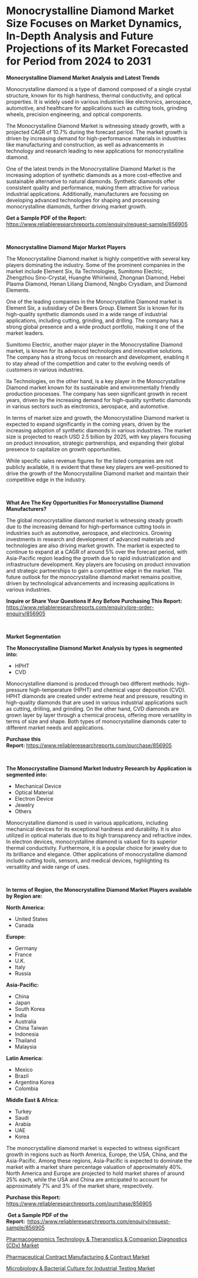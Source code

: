 <p><h1>Monocrystalline Diamond Market Size Focuses on Market Dynamics, In-Depth Analysis and Future Projections of its Market Forecasted for Period from 2024 to 2031</h1></p><p><strong>Monocrystalline Diamond Market Analysis and Latest Trends</strong></p>
<p><p>Monocrystalline diamond is a type of diamond composed of a single crystal structure, known for its high hardness, thermal conductivity, and optical properties. It is widely used in various industries like electronics, aerospace, automotive, and healthcare for applications such as cutting tools, grinding wheels, precision engineering, and optical components.</p><p>The Monocrystalline Diamond Market is witnessing steady growth, with a projected CAGR of 10.7% during the forecast period. The market growth is driven by increasing demand for high-performance materials in industries like manufacturing and construction, as well as advancements in technology and research leading to new applications for monocrystalline diamond.</p><p>One of the latest trends in the Monocrystalline Diamond Market is the increasing adoption of synthetic diamonds as a more cost-effective and sustainable alternative to natural diamonds. Synthetic diamonds offer consistent quality and performance, making them attractive for various industrial applications. Additionally, manufacturers are focusing on developing advanced technologies for shaping and processing monocrystalline diamonds, further driving market growth.</p></p>
<p><strong>Get a Sample PDF of the Report:&nbsp;</strong> <a href="https://www.reliableresearchreports.com/enquiry/request-sample/856905">https://www.reliableresearchreports.com/enquiry/request-sample/856905</a></p>
<p>&nbsp;</p>
<p><strong>Monocrystalline Diamond Major Market Players</strong></p>
<p><p>The Monocrystalline Diamond market is highly competitive with several key players dominating the industry. Some of the prominent companies in the market include Element Six, IIa Technologies, Sumitomo Electric, Zhengzhou Sino-Crystal, Huanghe Whirlwind, Zhongnan Diamond, Hebei Plasma Diamond, Henan Liliang Diamond, Ningbo Crysdiam, and Diamond Elements.</p><p>One of the leading companies in the Monocrystalline Diamond market is Element Six, a subsidiary of De Beers Group. Element Six is known for its high-quality synthetic diamonds used in a wide range of industrial applications, including cutting, grinding, and drilling. The company has a strong global presence and a wide product portfolio, making it one of the market leaders.</p><p>Sumitomo Electric, another major player in the Monocrystalline Diamond market, is known for its advanced technologies and innovative solutions. The company has a strong focus on research and development, enabling it to stay ahead of the competition and cater to the evolving needs of customers in various industries.</p><p>IIa Technologies, on the other hand, is a key player in the Monocrystalline Diamond market known for its sustainable and environmentally friendly production processes. The company has seen significant growth in recent years, driven by the increasing demand for high-quality synthetic diamonds in various sectors such as electronics, aerospace, and automotive.</p><p>In terms of market size and growth, the Monocrystalline Diamond market is expected to expand significantly in the coming years, driven by the increasing adoption of synthetic diamonds in various industries. The market size is projected to reach USD 2.5 billion by 2025, with key players focusing on product innovation, strategic partnerships, and expanding their global presence to capitalize on growth opportunities.</p><p>While specific sales revenue figures for the listed companies are not publicly available, it is evident that these key players are well-positioned to drive the growth of the Monocrystalline Diamond market and maintain their competitive edge in the industry.</p></p>
<p>&nbsp;</p>
<p><strong>What Are The Key Opportunities For Monocrystalline Diamond Manufacturers?</strong></p>
<p><p>The global monocrystalline diamond market is witnessing steady growth due to the increasing demand for high-performance cutting tools in industries such as automotive, aerospace, and electronics. Growing investments in research and development of advanced materials and technologies are also driving market growth. The market is expected to continue to expand at a CAGR of around 5% over the forecast period, with Asia-Pacific region leading the growth due to rapid industrialization and infrastructure development. Key players are focusing on product innovation and strategic partnerships to gain a competitive edge in the market. The future outlook for the monocrystalline diamond market remains positive, driven by technological advancements and increasing applications in various industries.</p></p>
<p><strong>Inquire or Share Your Questions If Any Before Purchasing This Report:</strong> <a href="https://www.reliableresearchreports.com/enquiry/pre-order-enquiry/856905">https://www.reliableresearchreports.com/enquiry/pre-order-enquiry/856905</a></p>
<p>&nbsp;</p>
<p><strong>Market Segmentation</strong></p>
<p><strong>The Monocrystalline Diamond Market Analysis by types is segmented into:</strong></p>
<p><ul><li>HPHT</li><li>CVD</li></ul></p>
<p><p>Monocrystalline diamond is produced through two different methods: high-pressure high-temperature (HPHT) and chemical vapor deposition (CVD). HPHT diamonds are created under extreme heat and pressure, resulting in high-quality diamonds that are used in various industrial applications such as cutting, drilling, and grinding. On the other hand, CVD diamonds are grown layer by layer through a chemical process, offering more versatility in terms of size and shape. Both types of monocrystalline diamonds cater to different market needs and applications.</p></p>
<p><strong>Purchase this Report:&nbsp;</strong><a href="https://www.reliableresearchreports.com/purchase/856905">https://www.reliableresearchreports.com/purchase/856905</a></p>
<p>&nbsp;</p>
<p><strong>The Monocrystalline Diamond Market Industry Research by Application is segmented into:</strong></p>
<p><ul><li>Mechanical Device</li><li>Optical Material</li><li>Electron Device</li><li>Jewelry</li><li>Others</li></ul></p>
<p><p>Monocrystalline diamond is used in various applications, including mechanical devices for its exceptional hardness and durability. It is also utilized in optical materials due to its high transparency and refractive index. In electron devices, monocrystalline diamond is valued for its superior thermal conductivity. Furthermore, it is a popular choice for jewelry due to its brilliance and elegance. Other applications of monocrystalline diamond include cutting tools, sensors, and medical devices, highlighting its versatility and wide range of uses.</p></p>
<p>&nbsp;</p>
<p><strong>In terms of Region, the Monocrystalline Diamond Market Players available by Region are:</strong></p>
<p>
    <p> <strong> North America: </strong>
        <ul>
            <li>United States</li>
            <li>Canada</li>
        </ul>
        </p> 
    <p> <strong> Europe: </strong>
        <ul>
            <li>Germany</li>
            <li>France</li>
            <li>U.K.</li>
            <li>Italy</li>
            <li>Russia</li>
        </ul>
        </p> 
    <p> <strong> Asia-Pacific: </strong>
        <ul>
            <li>China</li>
            <li>Japan</li>
            <li>South Korea</li>
            <li>India</li>
            <li>Australia</li>
            <li>China Taiwan</li>
            <li>Indonesia</li>
            <li>Thailand</li>
            <li>Malaysia</li>
        </ul>
        </p> 
    <p> <strong> Latin America: </strong>
        <ul>
            <li>Mexico</li>
            <li>Brazil</li>
            <li>Argentina Korea</li>
            <li>Colombia</li>
        </ul>
        </p> 
    <p> <strong> Middle East & Africa: </strong>
        <ul>
            <li>Turkey</li>
            <li>Saudi</li>
            <li>Arabia</li>
            <li>UAE</li>
            <li>Korea</li>
        </ul>
    </p>
    </p>
<p><p>The monocrystalline diamond market is expected to witness significant growth in regions such as North America, Europe, the USA, China, and the Asia-Pacific. Among these regions, Asia-Pacific is expected to dominate the market with a market share percentage valuation of approximately 40%. North America and Europe are projected to hold market shares of around 25% each, while the USA and China are anticipated to account for approximately 7% and 3% of the market share, respectively.</p></p>
<p><strong>Purchase this Report: </strong><a href="https://www.reliableresearchreports.com/purchase/856905">https://www.reliableresearchreports.com/purchase/856905</a></p>
<p>&nbsp;<strong>Get a Sample PDF of the Report:&nbsp;&nbsp;</strong><a href="https://www.reliableresearchreports.com/enquiry/request-sample/856905">https://www.reliableresearchreports.com/enquiry/request-sample/856905</a></p>
<p><strong></strong></p>
<p><p><a href="https://view.publitas.com/reportprime-1/pharmacogenomics-technology-theranostics-companion-diagnostics-cdx-market-size-evaluating-its-market-trends-growth-and-projections-2023-2030/">Pharmacogenomics Technology & Theranostics & Companion Diagnostics (CDx) Market</a></p><p><a href="https://view.publitas.com/reportprime-1/pharmaceutical-contract-manufacturing-contract-market-size-growing-and-forecasted-for-period-from-2023-2030-and-provides-complete-market-analysis-of-this-market/">Pharmaceutical Contract Manufacturing & Contract Market</a></p><p><a href="https://view.publitas.com/reportprime-1/microbiology-bacterial-culture-for-industrial-testing-market-size-growth-and-forecast-from-2023-2030/">Microbiology & Bacterial Culture for Industrial Testing Market</a></p></p>